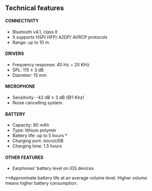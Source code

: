 ## Technical features

#### CONNECTIVITY
- Bluetooth v4.1, class II
- It supports HSP/ HFP/ A2DP/ AVRCP protocols 
- Range: up to 10 m.
 
#### DRIVERS
- Frequency response: 40 Hz ~ 20 KHz
- SPL: 115 ± 3 dB
- Diameter: 13 mm

#### MICROPHONE
- Sensitivity: -42 dB ± 3 dB (@1 Khz)
- Noise cancelling system.

#### BATTERY
- Capacity: 80 mAh
- Type: lithium polymer
- Battery life: up to 5 hours *
- Charging port: microUSB
- Charging time: 1.5 hours

#### OTHER FEATURES
- Earphones' battery level on iOS devices

**Approximate battery life at an average volume level. Higher volume means higher battery consumption.
